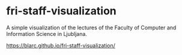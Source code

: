 # fri-staff-visualization
A simple visualization of the lectures of the Faculty of Computer and Information Science in Ljubljana.

https://blarc.github.io/fri-staff-visualization/
